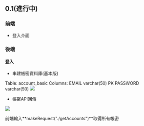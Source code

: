 ## 0.1(進行中)

### 前端
* 登入介面
### 後端
#### 登入

* 串建帳密資料庫(基本版)


Table: 
    account_basic
Columns:
    EMAIL       varchar(50) PK 
    PASSWORD    varchar(50)
![](https://i.imgur.com/9wFdTNu.png)
* 帳密API回傳

![](https://i.imgur.com/HHmmhCD.png)

前端輸入**makeRequest("./getAccounts")**取得所有帳密

